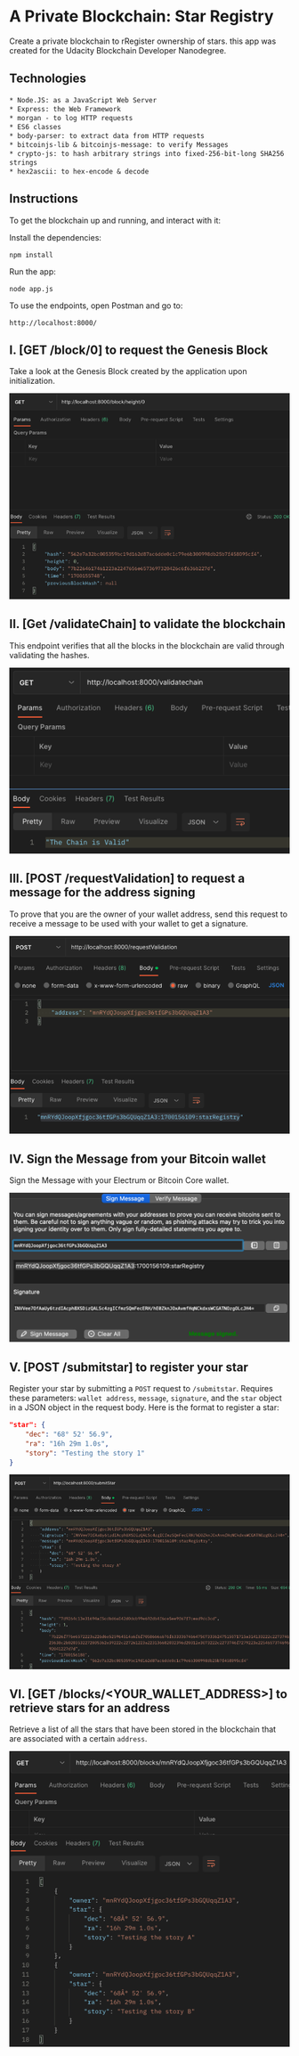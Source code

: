 # A Private Blockchain: Star Registry

Create a private blockchain to rRegister ownership of stars.
this app was created for the Udacity Blockchain Developer Nanodegree.

## Technologies

    * Node.JS: as a JavaScript Web Server
    * Express: the Web Framework
    * morgan - to log HTTP requests
    * ES6 classes
    * body-parser: to extract data from HTTP requests
    * bitcoinjs-lib & bitcoinjs-message: to verify Messages
    * crypto-js: to hash arbitrary strings into fixed-256-bit-long SHA256 strings
    * hex2ascii: to hex-encode & decode

## Instructions

To get the blockchain up and running, and interact with it:

Install the dependencies:

```
npm install
```

Run the app:

```
node app.js
```

To use the endpoints, open Postman and go to:

```
http://localhost:8000/
```

## I. [GET /block/0] to request the Genesis Block

Take a look at the Genesis Block created by the application upon initialization.

![Request: http://localhost:8000/block/height/0 ](/images/GenesisBlock.png)

## II. [Get /validateChain] to validate the blockchain

This endpoint verifies that all the blocks in the blockchain are valid through validating the hashes.

![Request: http://localhost:8000/requestValidation ](/images/ValidateTheChain.png)

## III. [POST /requestValidation] to request a message for the address signing

To prove that you are the owner of your wallet address, send this request to receive a message to be used with your wallet to get a signature.

![Request: http://localhost:8000/requestValidation ](/images/GetMessageSignature.png)

## IV. Sign the Message from your Bitcoin wallet

Sign the Message with your Electrum or Bitcoin Core wallet.

![Request: http://localhost:8000/requestValidation ](/images/BitcoinCoreSignedmessage.png)

## V. [POST /submitstar] to register your star

Register your star by submitting a `POST` request to `/submitstar`. Requires these parameters: `wallet address`, `message`, `signature`, and the `star` object in a JSON object in the request body. Here is the format to register a star:

```json
"star": {
    "dec": "68° 52' 56.9",
    "ra": "16h 29m 1.0s",
    "story": "Testing the story 1"
}
```

![Request: http://localhost:8000/submitstar](/images/SubmitStar1.png)

## VI. [GET /blocks/<YOUR_WALLET_ADDRESS>] to retrieve stars for an address

Retrieve a list of all the stars that have been stored in the blockchain that are associated with a certain `address`.

![Request: http://localhost:8000/blocks/<WALLET_ADDRESS>](/images/GetStarsPerAddress.png)
